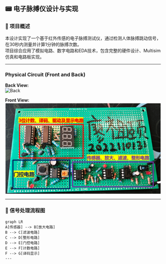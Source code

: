 ## 📟 电子脉搏仪设计与实现

### 📌 项目概述

本设计实现了一个基于红外传感的电子脉搏测试仪，通过检测人体脉搏跳动信号，在30秒内测量并计算1分钟的脉搏次数。  
项目综合应用了模拟电路、数字电路和EDA技术，包含完整的硬件设计、Multisim仿真和电路板实现。

---
### Physical Circuit (Front and Back)

**Back View:**  
![Back](./physical%20circuit_back.jpg)

**Front View:**  
![Front](./physical%20circuit_front.jpg)

---
### 🔧 信号处理流程图

```mermaid
graph LR
A[传感器] --> B[放大电路]
B --> C[滤波电路]
C --> D[整形电路]
D --> E[门控电路]
E --> F[计数电路]
F --> G[译码显示]
---
